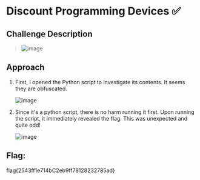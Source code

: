 # Discount Programming Devices ✅

## Challenge Description
> ![image](https://github.com/user-attachments/assets/9e594d01-e5f9-4cfe-85cf-011d8b8d5db3)


## Approach
1. First, I opened the Python script to investigate its contents. It seems they are obfuscated.

   ![image](https://github.com/user-attachments/assets/734a12c5-7811-46be-9709-a5b67a28d2a7)

2. Since it's a python script, there is no harm running it first. Upon running the script, it immediately revealed the flag. This was unexpected and quite odd!

   ![image](https://github.com/user-attachments/assets/21be23e1-1d1a-416f-a62e-f2fada1a536e)
   
## Flag: 
flag{2543ff1e714bC2eb9ff78128232785ad}




   





